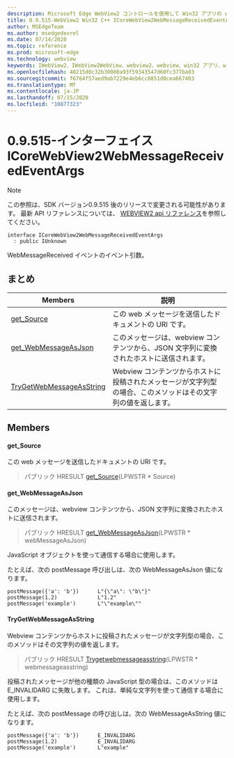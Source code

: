 ```yaml
---
description: Microsoft Edge WebView2 コントロールを使用して Win32 アプリの web コンテンツをホストする
title: 0.9.515-WebView2 Win32 C++ ICoreWebView2WebMessageReceivedEventArgs
author: MSEdgeTeam
ms.author: msedgedevrel
ms.date: 07/14/2020
ms.topic: reference
ms.prod: microsoft-edge
ms.technology: webview
keywords: IWebView2、IWebView2WebView、webview2、webview、win32 アプリ、win32、edge、ICoreWebView2、ICoreWebView2Controller、browser control、edge html
ms.openlocfilehash: 40215d0c32b30000a93f59343547d60fc377ba03
ms.sourcegitcommit: f6764f57aed9ab7229e4eb6cc8851d0cea667403
ms.translationtype: MT
ms.contentlocale: ja-JP
ms.lasthandoff: 07/15/2020
ms.locfileid: "10877323"
---
```

# 0.9.515-インターフェイス ICoreWebView2WebMessageReceivedEventArgs 

> [!NOTE]
> この参照は、SDK バージョン0.9.515 後のリリースで変更される可能性があります。 最新 API リファレンスについては、 [WEBVIEW2 api リファレンス](../../../webview2-api-reference.md)を参照してください。

```
interface ICoreWebView2WebMessageReceivedEventArgs
  : public IUnknown
```

WebMessageReceived イベントのイベント引数。

## まとめ

 Members                        | 説明
--------------------------------|---------------------------------------------
[get_Source](#get_source) | この web メッセージを送信したドキュメントの URI です。
[get_WebMessageAsJson](#get_webmessageasjson) | このメッセージは、webview コンテンツから、JSON 文字列に変換されたホストに送信されます。
[TryGetWebMessageAsString](#trygetwebmessageasstring) | Webview コンテンツからホストに投稿されたメッセージが文字列型の場合、このメソッドはその文字列の値を返します。

## Members

#### get_Source 

この web メッセージを送信したドキュメントの URI です。

> パブリック HRESULT [get_Source](#get_source)(LPWSTR * Source)

#### get_WebMessageAsJson 

このメッセージは、webview コンテンツから、JSON 文字列に変換されたホストに送信されます。

> パブリック HRESULT [get_WebMessageAsJson](#get_webmessageasjson)(LPWSTR * webMessageAsJson)

JavaScript オブジェクトを使って通信する場合に使用します。

たとえば、次の postMessage 呼び出しは、次の WebMessageAsJson 値になります。

```
postMessage({'a': 'b'})      L"{\"a\": \"b\"}"
postMessage(1.2)             L"1.2"
postMessage('example')       L"\"example\""
```

#### TryGetWebMessageAsString 

Webview コンテンツからホストに投稿されたメッセージが文字列型の場合、このメソッドはその文字列の値を返します。

> パブリック HRESULT [Trygetwebmessageasstring](#trygetwebmessageasstring)(LPWSTR * webmessageasstring)

投稿されたメッセージが他の種類の JavaScript 型の場合は、このメソッドは E_INVALIDARG に失敗します。 これは、単純な文字列を使って通信する場合に使用します。

たとえば、次の postMessage の呼び出しは、次の WebMessageAsString 値になります。

```
postMessage({'a': 'b'})      E_INVALIDARG
postMessage(1.2)             E_INVALIDARG
postMessage('example')       L"example"
```

